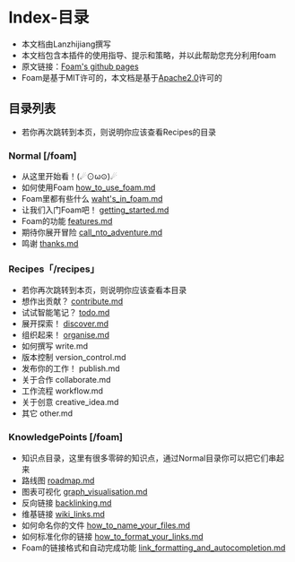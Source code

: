 # Index-目录
- 本文档由Lanzhijiang撰写
- 本文档包含本插件的使用指导、提示和策略，并以此帮助您充分利用foam
- 原文链接：[Foam's github pages](https://foambubble.github.io/foam)
- Foam是基于MIT许可的，本文档是基于[Apache2.0](LICENSE)许可的

## 目录列表
- 若你再次跳转到本页，则说明你应该查看Recipes的目录

### Normal [/foam]
- 从这里开始看！(☄⊙ω⊙)☄
- 如何使用Foam [how_to_use_foam.md](foam/how_to_use_foam.md)
- Foam里都有些什么 [waht's_in_foam.md](foam/what's_in_foam.md)
- 让我们入门Foam吧！ [getting_started.md](foam/gettting_started.md)
- Foam的功能 [features.md](foam/features.md)
- 期待你展开冒险 [call_nto_adventure.md](foam/call_to_adventure.md)
- 鸣谢 [thanks.md](foam/thanks.md)

### Recipes「/recipes」
- 若你再次跳转到本页，则说明你应该查看本目录
- 想作出贡献？ [contribute.md](recipes/contribute.md)
- 试试智能笔记？ [todo.md](recipes/todo.md)
- 展开探索！ [discover.md](recipes/discover.md)
- 组织起来！ [organise.md](recipes/organise.md)
- 如何撰写 write.md
- 版本控制 version_control.md
- 发布你的工作！ publish.md
- 关于合作 collaborate.md
- 工作流程 workflow.md
- 关于创意 creative_idea.md
- 其它 other.md

### KnowledgePoints [/foam]
- 知识点目录，这里有很多零碎的知识点，通过Normal目录你可以把它们串起来
- 路线图 [roadmap.md](foam/roadmap.md)
- 图表可视化 [graph_visualisation.md](foam/graph_visualisation.md)
- 反向链接 [backlinking.md](foam/backlinking.md)
- 维基链接 [wiki_links.md](foam/wiki_links.md)
- 如何命名你的文件 [how_to_name_your_files.md](foam/how_to_name_your_files.md)
- 如何标准化你的链接 [how_to_format_your_links.md](foam/how_to_format_your_links.md)
- Foam的链接格式和自动完成功能 [link_formatting_and_autocompletion.md](foam/link_formatting_and_autocompletion.md)
